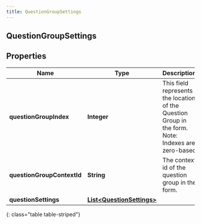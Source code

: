 ```yaml
---
title: QuestionGroupSettings
---
```

## QuestionGroupSettings


## Properties

| Name | Type | Description | Notes |
| ------------ | ------------- | ------------- | ------------- |
| **questionGroupIndex** | <!----><!---->**Integer**<!----> | This field represents the location of the Question Group in the form. Note: Indexes are zero-based |  [optional] |
| **questionGroupContextId** | <!----><!---->**String**<!----> | The context id of the question group in the form. |  [optional] |
| **questionSettings** | <!----><!---->[**List&lt;QuestionSettings&gt;**](QuestionSettings.html)<!----> |  |  [optional] |
{: class="table table-striped"}



